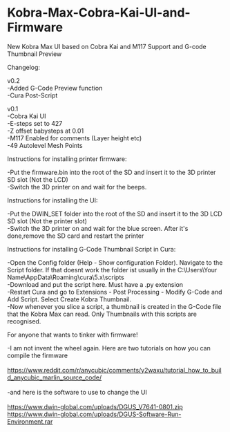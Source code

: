 # Kobra-Max-Cobra-Kai-UI-and-Firmware
New Kobra Max UI based on Cobra Kai and M117 Support and G-code Thumbnail Preview

Changelog:

v0.2<br>
  -Added G-Code Preview function<br>
  -Cura Post-Script <br>

v0.1<br>
  -Cobra Kai UI<br>
  -E-steps set to 427<br>
  -Z offset babysteps at 0.01<br>
  -M117 Enabled for comments (Layer height etc)<br>
  -49 Autolevel Mesh Points<br>

Instructions for installing printer firmware:<br>

-Put the firmware.bin into the root of the SD and insert it to the 3D printer SD slot (Not the LCD)<br>
-Switch the 3D printer on and wait for the beeps. <br>

Instructions for installing the UI:<br>

-Put the DWIN_SET folder into the root of the SD and insert it to the 3D LCD SD slot (Not the printer slot)<br>
-Switch the 3D printer on and wait for the blue screen. After it's done,remove the SD card and restart the printer<br>

Instructions for installing G-Code Thumbnail Script in Cura:<br>

-Open the Config folder (Help - Show configuration Folder). Navigate to the Script folder. If that doesnt work the folder ist usually in the C:\Users\Your Name\AppData\Roaming\cura\5.x\scripts<br>
-Download and put the script here. Must have a .py extension<br>
-Restart Cura and go to Extensions - Post Processing - Modify G-Code and Add Script. Select Create Kobra Thumbnail.<br>
-Now whenever you slice a script, a thumbnail is created in the G-Code file that the Kobra Max can read. Only Thumbnails with this scripts are recognised.<br>


For anyone that wants to tinker with firmware!<br>

-I am not invent the wheel again. Here are two tutorials on how you can compile the firmware<br>
<br>
https://www.reddit.com/r/anycubic/comments/y2waxu/tutorial_how_to_build_anycubic_marlin_source_code/<br>
<br>
-and here is the software to use to change the UI<br>
<br>
https://www.dwin-global.com/uploads/DGUS_V7641-0801.zip<br>
https://www.dwin-global.com/uploads/DGUS-Software-Run-Environment.rar<br>
